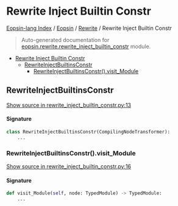 # Rewrite Inject Builtin Constr

[Eopsin-lang Index](../../README.md#eopsin-lang-index) /
[Eopsin](../index.md#eopsin) /
[Rewrite](./index.md#rewrite) /
Rewrite Inject Builtin Constr

> Auto-generated documentation for [eopsin.rewrite.rewrite_inject_builtin_constr](https://github.com/ImperatorLang/eopsin/blob/main/eopsin/rewrite/rewrite_inject_builtin_constr.py) module.

- [Rewrite Inject Builtin Constr](#rewrite-inject-builtin-constr)
  - [RewriteInjectBuiltinsConstr](#rewriteinjectbuiltinsconstr)
    - [RewriteInjectBuiltinsConstr().visit_Module](#rewriteinjectbuiltinsconstr()visit_module)

## RewriteInjectBuiltinsConstr

[Show source in rewrite_inject_builtin_constr.py:13](https://github.com/ImperatorLang/eopsin/blob/main/eopsin/rewrite/rewrite_inject_builtin_constr.py#L13)

#### Signature

```python
class RewriteInjectBuiltinsConstr(CompilingNodeTransformer):
    ...
```

### RewriteInjectBuiltinsConstr().visit_Module

[Show source in rewrite_inject_builtin_constr.py:16](https://github.com/ImperatorLang/eopsin/blob/main/eopsin/rewrite/rewrite_inject_builtin_constr.py#L16)

#### Signature

```python
def visit_Module(self, node: TypedModule) -> TypedModule:
    ...
```